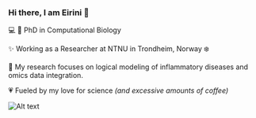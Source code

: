 ### Hi there, I am Eirini 👋

:computer: :dna: PhD in Computational Biology

:sparkles: Working as a Researcher at NTNU in Trondheim, Norway :snowflake:

:telescope: My research focuses on logical modeling of inflammatory diseases and omics data integration.

:heartpulse: Fueled by my love for science *(and excessive amounts of coffee)*

![Alt text](https://media.giphy.com/media/KankT8OLIcjeDa5EwM/giphy.gif)

